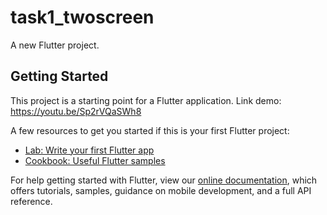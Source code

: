 # task1_twoscreen

A new Flutter project.

## Getting Started

This project is a starting point for a Flutter application. Link demo: https://youtu.be/Sp2rVQaSWh8

A few resources to get you started if this is your first Flutter project:

- [Lab: Write your first Flutter app](https://flutter.dev/docs/get-started/codelab)
- [Cookbook: Useful Flutter samples](https://flutter.dev/docs/cookbook)

For help getting started with Flutter, view our
[online documentation](https://flutter.dev/docs), which offers tutorials,
samples, guidance on mobile development, and a full API reference.
